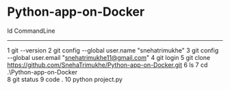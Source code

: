 # Python-app-on-Docker

 Id CommandLine
  -- -----------
   1 git --version
   2 git config --global user.name "snehatrimukhe"
   3 git config --global user.email "snehatrimukhe11@gmail.com"
   4 git login
   5 git clone https://github.com/SnehaTrimukhe/Python-app-on-Docker.git
   6 ls
   7 cd .\Python-app-on-Docker\
   8 git status
   9 code .
  10 python project.py
